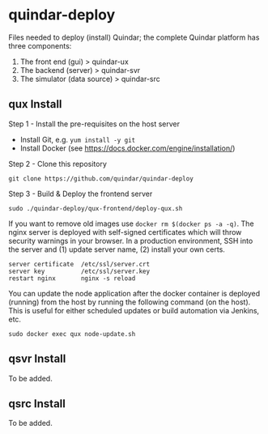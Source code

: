 # quindar-deploy
Files needed to deploy (install) Quindar; the complete Quindar platform has three components:

1. The front end (gui)          > quindar-ux
2. The backend (server)         > quindar-svr
3. The simulator (data source)  > quindar-src




## qux Install

Step 1 - Install the pre-requisites on the host server

* Install Git, e.g. `yum install -y git`
* Install Docker (see https://docs.docker.com/engine/installation/)

Step 2 - Clone this repository 
```
git clone https://github.com/quindar/quindar-deploy
```

Step 3 - Build & Deploy the frontend server
```
sudo ./quindar-deploy/qux-frontend/deploy-qux.sh
```

If you want to remove old images use `docker rm $(docker ps -a -q)`. The nginx server is deployed with self-signed certificates which will throw security warnings in your browser. In a production environment, SSH into the server and (1) update server name, (2) install your own certs. 

```
server certificate  /etc/ssl/server.crt
server key          /etc/ssl/server.key
restart nginx       nginx -s reload
```

You can update the node application after the docker container is deployed (running) from the host by running the following command (on the host). This is useful for either scheduled updates or build automation via Jenkins, etc. 

```
sudo docker exec qux node-update.sh
```




## qsvr Install

To be added.



## qsrc Install

To be added.


